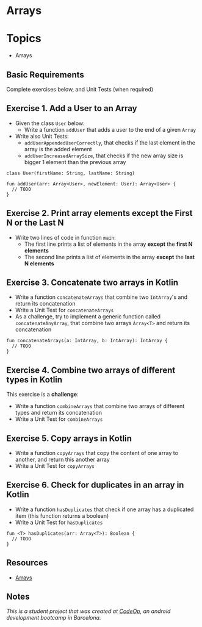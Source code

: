
# Arrays

# Topics
- Arrays

## Basic Requirements

Complete exercises below, and Unit Tests (when required)

## Exercise 1. Add a User to an Array

- Given the class `User` below:
  - Write a function `addUser` that adds a user to the end of a given `Array`
- Write also Unit Tests:
  - `addUserAppendedUserCorrectly`, that checks if the last element in the array is the added element
  - `addUserIncreasedArraySize`, that checks if the new array size is bigger 1 element than the previous array

```
class User(firstName: String, lastName: String)

fun addUser(arr: Array<User>, newElement: User): Array<User> {
  // TODO
}
```

## Exercise 2. Print array elements except the First N or the Last N

- Write two lines of code in function `main`:
  - The first line prints a list of elements in the array **except** the **first N elements**
  - The second line prints a list of elements in the array **except** the **last N elements**

## Exercise 3. Concatenate two arrays in Kotlin

- Write a function `concatenateArrays` that combine two `IntArray`'s and return its concatenation
- Write a Unit Test for `concatenateArrays`
- As a challenge, try to implement a generic function called `concatenateAnyArray`, that combine two arrays `Array<T>` and return its concatenation

```
fun concatenateArrays(a: IntArray, b: IntArray): IntArray {
  // TODO
}
```

## Exercise 4. Combine two arrays of different types in Kotlin

This exercise is a **challenge**:

- Write a function `combineArrays` that combine two arrays of different types and return its concatenation
- Write a Unit Test for `combineArrays`

## Exercise 5. Copy arrays in Kotlin

- Write a function `copyArrays` that copy the content of one array to another, and return this another array
- Write a Unit Test for `copyArrays`

## Exercise 6. Check for duplicates in an array in Kotlin

- Write a function `hasDuplicates` that check if one array has a duplicated item (this function returns a boolean)
- Write a Unit Test for `hasDuplicates`

```
fun <T> hasDuplicates(arr: Array<T>): Boolean {
  // TODO
}
```

## Resources

- [Arrays](https://www.w3schools.com/kotlin/kotlin_arrays.php)

## Notes

_This is a student project that was created at [CodeOp](http://CodeOp.tech), an android development bootcamp in Barcelona._
